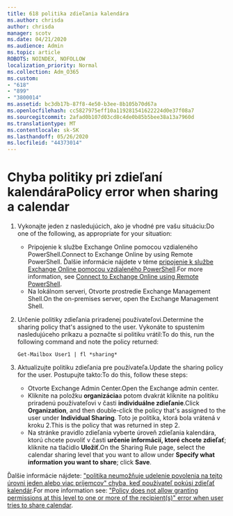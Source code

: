 ```yaml
---
title: 618 politika zdieľania kalendára
ms.author: chrisda
author: chrisda
manager: scotv
ms.date: 04/21/2020
ms.audience: Admin
ms.topic: article
ROBOTS: NOINDEX, NOFOLLOW
localization_priority: Normal
ms.collection: Adm_O365
ms.custom:
- "618"
- "899"
- "3800014"
ms.assetid: bc3db17b-87f8-4e50-b3ee-8b105b70d67a
ms.openlocfilehash: cc5827975eff10a119281541622224d0e37f08a7
ms.sourcegitcommit: 2afad0b107d03cd8c4de0b85b5bee38a13a7960d
ms.translationtype: MT
ms.contentlocale: sk-SK
ms.lasthandoff: 05/26/2020
ms.locfileid: "44373014"
---
```

# <a name="policy-error-when-sharing-a-calendar"></a><span data-ttu-id="ce946-102">Chyba politiky pri zdieľaní kalendára</span><span class="sxs-lookup"><span data-stu-id="ce946-102">Policy error when sharing a calendar</span></span>

1. <span data-ttu-id="ce946-103">Vykonajte jeden z nasledujúcich, ako je vhodné pre vašu situáciu:</span><span class="sxs-lookup"><span data-stu-id="ce946-103">Do one of the following, as appropriate for your situation:</span></span>
    - <span data-ttu-id="ce946-104">Pripojenie k službe Exchange Online pomocou vzdialeného PowerShell.</span><span class="sxs-lookup"><span data-stu-id="ce946-104">Connect to Exchange Online by using Remote PowerShell.</span></span> <span data-ttu-id="ce946-105">Ďalšie informácie nájdete v téme [pripojenie k službe Exchange Online pomocou vzdialeného PowerShell](https://technet.microsoft.com/library/jj984289%28v=exchg.160%29.aspx).</span><span class="sxs-lookup"><span data-stu-id="ce946-105">For more information, see [Connect to Exchange Online using Remote PowerShell](https://technet.microsoft.com/library/jj984289%28v=exchg.160%29.aspx).</span></span>
    - <span data-ttu-id="ce946-106">Na lokálnom serveri, Otvorte prostredie Exchange Management Shell.</span><span class="sxs-lookup"><span data-stu-id="ce946-106">On the on-premises server, open the Exchange Management Shell.</span></span>
2. <span data-ttu-id="ce946-107">Určenie politiky zdieľania priradenej používateľovi.</span><span class="sxs-lookup"><span data-stu-id="ce946-107">Determine the sharing policy that's assigned to the user.</span></span> <span data-ttu-id="ce946-108">Vykonáte to spustením nasledujúceho príkazu a poznačte si politiku vrátil:</span><span class="sxs-lookup"><span data-stu-id="ce946-108">To do this, run the following command and note the policy returned:</span></span>

    `
    Get-Mailbox User1 | fl *sharing*
    `

3. <span data-ttu-id="ce946-109">Aktualizujte politiku zdieľania pre používateľa.</span><span class="sxs-lookup"><span data-stu-id="ce946-109">Update the sharing policy for the user.</span></span> <span data-ttu-id="ce946-110">Postupujte takto:</span><span class="sxs-lookup"><span data-stu-id="ce946-110">To do this, follow these steps:</span></span>
    - <span data-ttu-id="ce946-111">Otvorte Exchange Admin Center.</span><span class="sxs-lookup"><span data-stu-id="ce946-111">Open the Exchange admin center.</span></span>
    - <span data-ttu-id="ce946-112">Kliknite na položku **organizácia**a potom dvakrát kliknite na politiku priradenú používateľovi v časti **individuálne zdieľanie**.</span><span class="sxs-lookup"><span data-stu-id="ce946-112">Click **Organization**, and then double-click the policy that's assigned to the user under **Individual Sharing**.</span></span> <span data-ttu-id="ce946-113">Toto je politika, ktorá bola vrátená v kroku 2.</span><span class="sxs-lookup"><span data-stu-id="ce946-113">This is the policy that was returned in step 2.</span></span>
    - <span data-ttu-id="ce946-114">Na stránke pravidlo zdieľania vyberte úroveň zdieľania kalendára, ktorú chcete povoliť v časti **určenie informácií, ktoré chcete zdieľať**; kliknite na tlačidlo **Uložiť**.</span><span class="sxs-lookup"><span data-stu-id="ce946-114">On the Sharing Rule page, select the calendar sharing level that you want to allow under **Specify what information you want to share**; click **Save**.</span></span>

<span data-ttu-id="ce946-115">Ďalšie informácie nájdete: ["politika neumožňuje udelenie povolenia na tejto úrovni jeden alebo viac príjemcov" chyba, keď používateľ pokúsi zdieľať kalendár](https://docs.microsoft.com/exchange/troubleshoot/calendar-sharing/policy-permissions-issue).</span><span class="sxs-lookup"><span data-stu-id="ce946-115">For more information see: ["Policy does not allow granting permissions at this level to one or more of the recipient(s)" error when user tries to share calendar](https://docs.microsoft.com/exchange/troubleshoot/calendar-sharing/policy-permissions-issue).</span></span>
